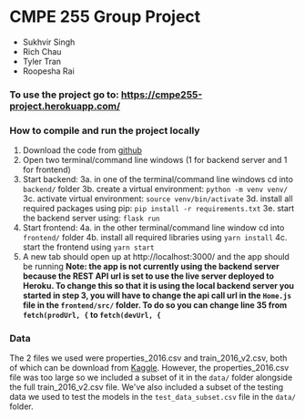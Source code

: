 # CMPE 255 Group Project

- Sukhvir Singh
- Rich Chau
- Tyler Tran
- Roopesha Rai


### To use the project go to: https://cmpe255-project.herokuapp.com/

### How to compile and run the project locally
1. Download the code from [github](https://github.com/SukhvirS/cmpe255-project)
2. Open two terminal/command line windows (1 for backend server and 1 for frontend)
3. Start backend:
3a. in one of the terminal/command line windows cd into `backend/` folder
3b. create a virtual environment: `python -m venv venv/`
3c. activate virtual environment: `source venv/bin/activate`
3d. install all required packages using pip: `pip install -r requirements.txt`
3e. start the backend server using: `flask run`
4. Start frontend:
4a. in the other terminal/command line window cd into `frontend/` folder
4b. install all required libraries using `yarn install`
4c. start the frontend using `yarn start`
5. A new tab should open up at http://localhost:3000/ and the app should be running
**Note: the app is not currently using the backend server because the REST API url is set to use the live server deployed to Heroku. To change this so that it is using the local backend server you started in step 3, you will have to change the api call url in the `Home.js` file in the `frontend/src/` folder. To do so you can change line 35 from `fetch(prodUrl, {` to `fetch(devUrl, {`**

### Data
The 2 files we used were properties_2016.csv and train_2016_v2.csv, both of which can be download from [Kaggle](https://www.kaggle.com/c/zillow-prize-1/data). However, the properties_2016.csv file was too large so we included a subset of it in the `data/` folder alongside the full train_2016_v2.csv file. We've also included a subset of the testing data we used to test the models in the `test_data_subset.csv` file in the `data/` folder.